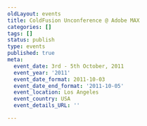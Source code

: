 ```yaml
---
oldLayout: events
title: ColdFusion Unconference @ Adobe MAX
categories: []
tags: []
status: publish
type: events
published: true
meta:
  event_date: 3rd - 5th October, 2011
  event_year: '2011'
  event_date_format: 2011-10-03
  event_date_end_format: '2011-10-05'
  event_location: Los Angeles
  event_country: USA
  event_details_URL: ''

---
```

